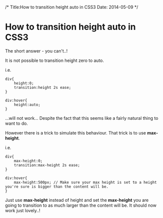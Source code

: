 /*
Title:How to transition height auto in CSS3
Date: 2014-05-09
*/

# How to transition height auto in CSS3

The short answer - you can't..!

It is not possible to transition height zero to auto.

i.e.

	div{
		height:0;
		transition:height 2s ease;
	}

	div:hover{
		height:auto;
	}

...will not work... Despite the fact that this seems like a fairly natural thing to want to do.

However there is a trick to simulate this behaviour. That trick is to use **max-height**.

i.e.

	div{
		max-height:0;
		transition:max-height 2s ease;
	}

	div:hover{
		max-height:500px; // Make sure your max height is set to a height you're sure is bigger than the content will be.
	}

Just use **max-height** instead of height and set the **max-height** you are going to transition to as much larger than the content will be. It should now work just lovely..!
